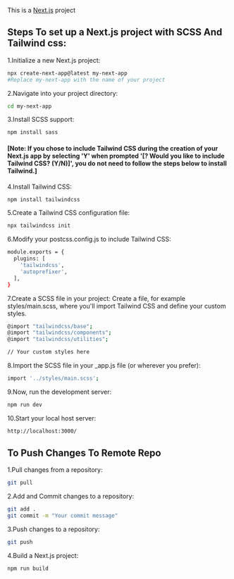 This is a [Next.js](https://nextjs.org/) project

## Steps To set up a Next.js project with SCSS And Tailwind css:

1.Initialize a new Next.js project:

```bash
npx create-next-app@latest my-next-app
#Replace my-next-app with the name of your project
```

2.Navigate into your project directory:

```bash
cd my-next-app
```

3.Install SCSS support:

```bash
npm install sass
```
#### [Note: If you chose to include Tailwind CSS during the creation of your Next.js app by selecting 'Y' when prompted '[? Would you like to include Tailwind CSS? (Y/N)]', you do not need to follow the steps below to install Tailwind.]
4.Install Tailwind CSS:
```bash
npm install tailwindcss
```

5.Create a Tailwind CSS configuration file:

```bash
npx tailwindcss init
```

6.Modify your postcss.config.js to include Tailwind CSS:

```bash
module.exports = {
  plugins: [
    'tailwindcss',
    'autoprefixer',
  ],
}
```

7.Create a SCSS file in your project:
Create a file, for example styles/main.scss, where you'll import Tailwind CSS and define your custom styles.

```bash
@import "tailwindcss/base";
@import "tailwindcss/components";
@import "tailwindcss/utilities";

// Your custom styles here
```

8.Import the SCSS file in your \_app.js file (or wherever you prefer):

```bash
import '../styles/main.scss';
```

9.Now, run the development server:

```bash
npm run dev
```

10.Start your local host server:

```bash
http://localhost:3000/
```

## To Push Changes To Remote Repo

1.Pull changes from a repository:

```bash
git pull
```
2.Add and Commit changes to a repository:

```bash
git add .
git commit -m "Your commit message"
```
3.Push changes to a repository:

```bash
git push
```
4.Build a Next.js project:

```bash
npm run build
```
